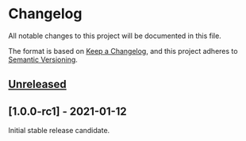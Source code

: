 # Changelog

All notable changes to this project will be documented in this file.

The format is based on [Keep a Changelog](https://keepachangelog.com/en/1.0.0/), and this project adheres
to [Semantic Versioning](https://semver.org/spec/v2.0.0.html).

## [Unreleased]

## [1.0.0-rc1] - 2021-01-12

Initial stable release candidate.

[unreleased]: https://github.com/darkspot-org/bathyscaphe/compare/v1.0.0-rc1...HEAD

[v1.0.0-rc1]: https://github.com/darkspot-org/bathyscaphe/releases/tag/v1.0.0-rc1
